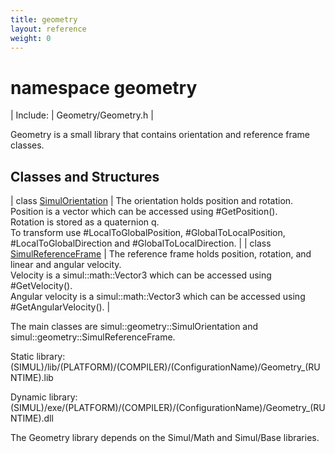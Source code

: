 ```yaml
---
title: geometry
layout: reference
weight: 0
---
```

namespace geometry
===

| Include: | Geometry/Geometry.h |

Geometry is a small library that contains orientation and reference frame classes.



Classes and Structures
---

| class [SimulOrientation](geometry/SimulOrientation) | The orientation holds position and rotation.<br>Position is a vector which can be accessed using #GetPosition().<br>Rotation is stored as a quaternion q.<br>To transform use #LocalToGlobalPosition, #GlobalToLocalPosition,<br>#LocalToGlobalDirection and #GlobalToLocalDirection. |
| class [SimulReferenceFrame](geometry/SimulReferenceFrame) | The reference frame holds position, rotation, and linear and angular velocity.<br>Velocity is a simul::math::Vector3 which can be accessed using #GetVelocity().<br>Angular velocity is a simul::math::Vector3 which can be accessed using #GetAngularVelocity(). |


The main classes are simul::geometry::SimulOrientation and simul::geometry::SimulReferenceFrame.

Static library: (SIMUL)/lib/(PLATFORM)/(COMPILER)/(ConfigurationName)/Geometry_(RUNTIME).lib

Dynamic library: (SIMUL)/exe/(PLATFORM)/(COMPILER)/(ConfigurationName)/Geometry_(RUNTIME).dll

The Geometry library depends on the Simul/Math and Simul/Base libraries.
  

